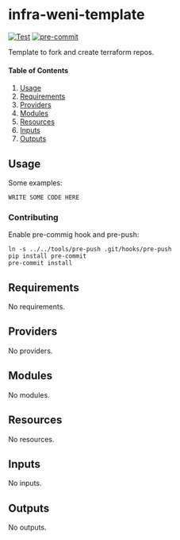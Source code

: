 # infra-weni-template

[![Test](https://github.com/weni-ai/infra-weni-template/actions/workflows/test.yml/badge.svg?branch=main)](https://github.com/weni-ai/infra-weni-template/actions/workflows/test.yml) [![pre-commit](https://img.shields.io/badge/pre--commit-enabled-brightgreen?logo=pre-commit)](https://github.com/pre-commit/pre-commit)

Template to fork and create terraform repos.

#### Table of Contents

1. [Usage](#usage)
2. [Requirements](#requirements)
3. [Providers](#providers)
4. [Modules](#modules)
5. [Resources](#resources)
6. [Inputs](#inputs)
7. [Outputs](#outputs)

## Usage

Some examples:

```hcl
WRITE SOME CODE HERE
```

### Contributing

Enable pre-commig hook and pre-push:

```
ln -s ../../tools/pre-push .git/hooks/pre-push
pip install pre-commit
pre-commit install
```

<!-- BEGINNING OF PRE-COMMIT-TERRAFORM DOCS HOOK -->
## Requirements

No requirements.

## Providers

No providers.

## Modules

No modules.

## Resources

No resources.

## Inputs

No inputs.

## Outputs

No outputs.
<!-- END OF PRE-COMMIT-TERRAFORM DOCS HOOK -->
